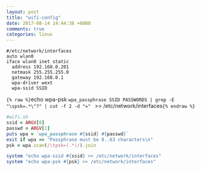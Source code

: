 ```yaml
---
layout: post
title: "wifi-config"
date: 2017-08-14 14:44:38 +0800
comments: true
categories: linux
---
```

```
#/etc/network/interfaces
auto wlan0
iface wlan0 inet static
  address 192.168.0.201
  netmask 255.255.255.0
  gateway 192.168.0.1
  wpa-driver wext
  wpa-ssid SSID
```

`{% raw %}`echo wpa-psk `wpa_passphrase SSID PASSWORDS | grep -E "\spsk=.*\"?" | cut -f 2 -d "=" ` >> /etc/network/interfaces`{% endraw %}`

``` ruby
#wifi.sh
ssid = ARGV[0]
passwd = ARGV[1]
puts wpa = `wpa_passphrase #{ssid} #{passwd}`
exit if wpa == "Passphrase must be 8..63 characters\n"
psk = wpa.scan(/\tpsk=(.*)/).join

system "echo wpa-ssid #{ssid} >> /etc/network/interfaces"
system "echo wpa-psk #{psk} >> /etc/network/interfaces"

```
